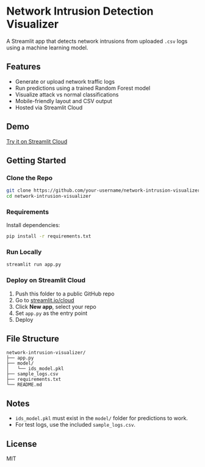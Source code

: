 # Network Intrusion Detection Visualizer

A Streamlit app that detects network intrusions from uploaded `.csv` logs using a machine learning model.

## Features
- Generate or upload network traffic logs
- Run predictions using a trained Random Forest model
- Visualize attack vs normal classifications
- Mobile-friendly layout and CSV output
- Hosted via Streamlit Cloud

## Demo
[Try it on Streamlit Cloud](https://streamlit.io/cloud)

## Getting Started

### Clone the Repo
```bash
git clone https://github.com/your-username/network-intrusion-visualizer.git
cd network-intrusion-visualizer
```

### Requirements
Install dependencies:
```bash
pip install -r requirements.txt
```

### Run Locally
```bash
streamlit run app.py
```

### Deploy on Streamlit Cloud
1. Push this folder to a public GitHub repo
2. Go to [streamlit.io/cloud](https://streamlit.io/cloud)
3. Click **New app**, select your repo
4. Set `app.py` as the entry point
5. Deploy

## File Structure
```
network-intrusion-visualizer/
├── app.py
├── model/
│   └── ids_model.pkl
├── sample_logs.csv
├── requirements.txt
└── README.md
```

## Notes
- `ids_model.pkl` must exist in the `model/` folder for predictions to work.
- For test logs, use the included `sample_logs.csv`.

## License
MIT
